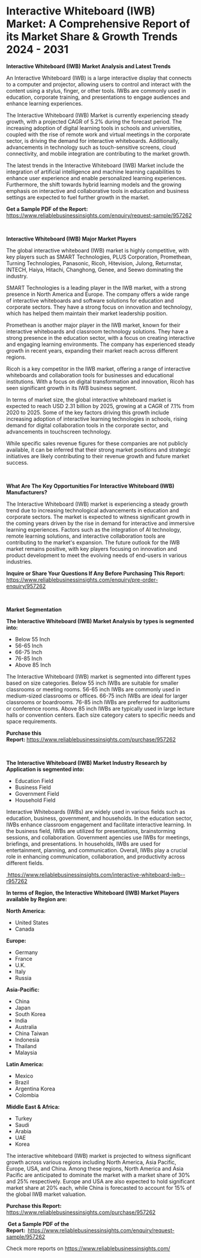<p><h1>Interactive Whiteboard (IWB) Market: A Comprehensive Report of its Market Share & Growth Trends 2024 - 2031</h1></p><p><strong>Interactive Whiteboard (IWB) Market Analysis and Latest Trends</strong></p>
<p><p>An Interactive Whiteboard (IWB) is a large interactive display that connects to a computer and projector, allowing users to control and interact with the content using a stylus, finger, or other tools. IWBs are commonly used in education, corporate training, and presentations to engage audiences and enhance learning experiences.</p><p>The Interactive Whiteboard (IWB) Market is currently experiencing steady growth, with a projected CAGR of 5.2% during the forecast period. The increasing adoption of digital learning tools in schools and universities, coupled with the rise of remote work and virtual meetings in the corporate sector, is driving the demand for interactive whiteboards. Additionally, advancements in technology such as touch-sensitive screens, cloud connectivity, and mobile integration are contributing to the market growth.</p><p>The latest trends in the Interactive Whiteboard (IWB) Market include the integration of artificial intelligence and machine learning capabilities to enhance user experience and enable personalized learning experiences. Furthermore, the shift towards hybrid learning models and the growing emphasis on interactive and collaborative tools in education and business settings are expected to fuel further growth in the market.</p></p>
<p><strong>Get a Sample PDF of the Report:&nbsp;</strong> <a href="https://www.reliablebusinessinsights.com/enquiry/request-sample/957262">https://www.reliablebusinessinsights.com/enquiry/request-sample/957262</a></p>
<p>&nbsp;</p>
<p><strong>Interactive Whiteboard (IWB) Major Market Players</strong></p>
<p><p>The global interactive whiteboard (IWB) market is highly competitive, with key players such as SMART Technologies, PLUS Corporation, Promethean, Turning Technologies, Panasonic, Ricoh, Hitevision, Julong, Returnstar, INTECH, Haiya, Hitachi, Changhong, Genee, and Seewo dominating the industry. </p><p>SMART Technologies is a leading player in the IWB market, with a strong presence in North America and Europe. The company offers a wide range of interactive whiteboards and software solutions for education and corporate sectors. They have a strong focus on innovation and technology, which has helped them maintain their market leadership position.</p><p>Promethean is another major player in the IWB market, known for their interactive whiteboards and classroom technology solutions. They have a strong presence in the education sector, with a focus on creating interactive and engaging learning environments. The company has experienced steady growth in recent years, expanding their market reach across different regions.</p><p>Ricoh is a key competitor in the IWB market, offering a range of interactive whiteboards and collaboration tools for businesses and educational institutions. With a focus on digital transformation and innovation, Ricoh has seen significant growth in its IWB business segment.</p><p>In terms of market size, the global interactive whiteboard market is expected to reach USD 2.31 billion by 2025, growing at a CAGR of 7.1% from 2020 to 2025. Some of the key factors driving this growth include increasing adoption of interactive learning technologies in schools, rising demand for digital collaboration tools in the corporate sector, and advancements in touchscreen technology.</p><p>While specific sales revenue figures for these companies are not publicly available, it can be inferred that their strong market positions and strategic initiatives are likely contributing to their revenue growth and future market success.</p></p>
<p>&nbsp;</p>
<p><strong>What Are The Key Opportunities For Interactive Whiteboard (IWB) Manufacturers?</strong></p>
<p><p>The Interactive Whiteboard (IWB) market is experiencing a steady growth trend due to increasing technological advancements in education and corporate sectors. The market is expected to witness significant growth in the coming years driven by the rise in demand for interactive and immersive learning experiences. Factors such as the integration of AI technology, remote learning solutions, and interactive collaboration tools are contributing to the market's expansion. The future outlook for the IWB market remains positive, with key players focusing on innovation and product development to meet the evolving needs of end-users in various industries.</p></p>
<p><strong>Inquire or Share Your Questions If Any Before Purchasing This Report:</strong> <a href="https://www.reliablebusinessinsights.com/enquiry/pre-order-enquiry/957262">https://www.reliablebusinessinsights.com/enquiry/pre-order-enquiry/957262</a></p>
<p>&nbsp;</p>
<p><strong>Market Segmentation</strong></p>
<p><strong>The Interactive Whiteboard (IWB) Market Analysis by types is segmented into:</strong></p>
<p><ul><li>Below 55 Inch</li><li>56-65 Inch</li><li>66-75 Inch</li><li>76-85 Inch</li><li>Above 85 Inch</li></ul></p>
<p><p>The Interactive Whiteboard (IWB) market is segmented into different types based on size categories. Below 55 inch IWBs are suitable for smaller classrooms or meeting rooms. 56-65 inch IWBs are commonly used in medium-sized classrooms or offices. 66-75 inch IWBs are ideal for larger classrooms or boardrooms. 76-85 inch IWBs are preferred for auditoriums or conference rooms. Above 85 inch IWBs are typically used in large lecture halls or convention centers. Each size category caters to specific needs and space requirements.</p></p>
<p><strong>Purchase this Report:&nbsp;</strong><a href="https://www.reliablebusinessinsights.com/purchase/957262">https://www.reliablebusinessinsights.com/purchase/957262</a></p>
<p>&nbsp;</p>
<p><strong>The Interactive Whiteboard (IWB) Market Industry Research by Application is segmented into:</strong></p>
<p><ul><li>Education Field</li><li>Business Field</li><li>Government Field</li><li>Household Field</li></ul></p>
<p><p>Interactive Whiteboards (IWBs) are widely used in various fields such as education, business, government, and households. In the education sector, IWBs enhance classroom engagement and facilitate interactive learning. In the business field, IWBs are utilized for presentations, brainstorming sessions, and collaboration. Government agencies use IWBs for meetings, briefings, and presentations. In households, IWBs are used for entertainment, planning, and communication. Overall, IWBs play a crucial role in enhancing communication, collaboration, and productivity across different fields.</p></p>
<p><a href="https://www.reliablebusinessinsights.com/interactive-whiteboard-iwb--r957262">&nbsp;https://www.reliablebusinessinsights.com/interactive-whiteboard-iwb--r957262</a></p>
<p><strong>In terms of Region, the Interactive Whiteboard (IWB) Market Players available by Region are:</strong></p>
<p>
    <p> <strong> North America: </strong>
        <ul>
            <li>United States</li>
            <li>Canada</li>
        </ul>
        </p> 
    <p> <strong> Europe: </strong>
        <ul>
            <li>Germany</li>
            <li>France</li>
            <li>U.K.</li>
            <li>Italy</li>
            <li>Russia</li>
        </ul>
        </p> 
    <p> <strong> Asia-Pacific: </strong>
        <ul>
            <li>China</li>
            <li>Japan</li>
            <li>South Korea</li>
            <li>India</li>
            <li>Australia</li>
            <li>China Taiwan</li>
            <li>Indonesia</li>
            <li>Thailand</li>
            <li>Malaysia</li>
        </ul>
        </p> 
    <p> <strong> Latin America: </strong>
        <ul>
            <li>Mexico</li>
            <li>Brazil</li>
            <li>Argentina Korea</li>
            <li>Colombia</li>
        </ul>
        </p> 
    <p> <strong> Middle East & Africa: </strong>
        <ul>
            <li>Turkey</li>
            <li>Saudi</li>
            <li>Arabia</li>
            <li>UAE</li>
            <li>Korea</li>
        </ul>
    </p>
    </p>
<p><p>The interactive whiteboard (IWB) market is projected to witness significant growth across various regions including North America, Asia Pacific, Europe, USA, and China. Among these regions, North America and Asia Pacific are anticipated to dominate the market with a market share of 30% and 25% respectively. Europe and USA are also expected to hold significant market share at 20% each, while China is forecasted to account for 15% of the global IWB market valuation.</p></p>
<p><strong>Purchase this Report: </strong><a href="https://www.reliablebusinessinsights.com/purchase/957262">https://www.reliablebusinessinsights.com/purchase/957262</a></p>
<p>&nbsp;<strong>Get a Sample PDF of the Report:&nbsp;&nbsp;</strong><a href="https://www.reliablebusinessinsights.com/enquiry/request-sample/957262">https://www.reliablebusinessinsights.com/enquiry/request-sample/957262</a></p>
<p><strong></strong></p>
<p>Check more reports on <a href="https://www.reliablebusinessinsights.com/">https://www.reliablebusinessinsights.com/</a></p>